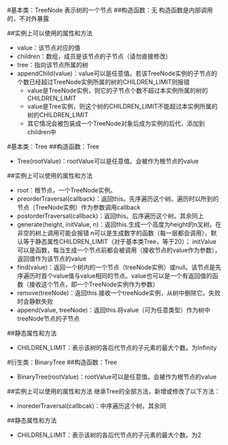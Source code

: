 #基本类：TreeNode
表示树的一个节点
##构造函数：无
构造函数是内部调用的，不对外暴露

##实例上可以使用的属性和方法


+ value：该节点对应的值
+ children：数组，成员是该节点的子节点（请勿直接修改）
+ tree：指向该节点所属的树
+ appendChild(value)：value可以是任意值。若该TreeNode实例的子节点的个数已经超过TreeNode实例所属的树的CHILDREN_LIMIT则报错
    + value是TreeNode实例，则它的子节点个数不超过本实例所属的树的CHILDREN_LIMIT
    + value是Tree实例，则这个树的CHILDREN_LIMIT不能超过本实例所属的树的CHILDREN_LIMIT
    + 其它情况会被包装成一个TreeNode对象后成为实例的后代，添加到children中


#基本类：Tree
##构造函数：Tree

+ Tree(rootValue)：rootValue可以是任意值。会被作为根节点的value

##实例上可以使用的属性和方法

+ root：根节点，一个TreeNode实例。
+ preorderTraversal(callback)：返回this。先序遍历这个树。遍历时以所到的节点（TreeNode实例）作为参数调用callback
+ postorderTraversal(callback)：返回this。后序遍历这个树。其余同上
+ generate(height, initValue, n)：返回this.生成一个高度为height的n叉树。在非空的树上调用可能会报错
n可以是生成数字的函数（每一层都会调用），默认等于静态属性CHILDREN_LIMIT（对于基本类Tree，等于20）；
initValue可以是函数，每当生成一个节点前都会被调用（接收节点的value作为参数），
返回值作为该节点的value
+ find(value)：返回一个树内的一个节点（treeNode实例）或null。该节点是先序遍历时首个value值与value相同的节点。value也可以是一个有返回值的函数（接收这个节点，即一个TreeNode实例作为参数）
+ remove(treeNode)：返回this.接收一个treeNode实例，从树中删除它。失败时会静默失败
+ append(value, treeNode)：返回this.将value（可为任意类型）作为树中treeNode节点的子节点

##静态属性和方法
+ CHILDREN_LIMIT：表示该树的各后代节点的子元素的最大个数。为Infinity

#衍生类：BinaryTree
##构造函数：Tree

+ BinaryTree(rootValue)：rootValue可以是任意值。会被作为根节点的value

##实例上可以使用的属性和方法
继承Tree的全部方法，新增或修改了以下方法：

+ inorederTraversal(callbcak)：中序遍历这个树。其余同



##静态属性和方法

+ CHILDREN_LIMIT：表示该树的各后代节点的子元素的最大个数。为2